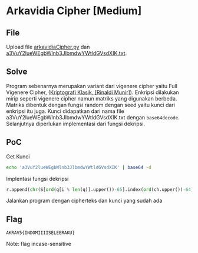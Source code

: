 # Arkavidia Cipher [Medium]

## File

Upload file [arkavidiaCipher.py](arkavidiaCipher.py) dan [a3VuY2lueWEgbWlnb3JlbmdwYWtldGVsdXIK.txt](a3VuY2lueWEgbWlnb3JlbmdwYWtldGVsdXIK.txt).

## Solve

Program sebenarnya merupakan variant dari vigenere cipher yaitu Full Vigenere Cipher, ([Kriptografi Klasik, [Rinaldi Munir]](http://informatika.stei.itb.ac.id/~rinaldi.munir/Kriptografi/2018-2019/Kriptografi-Klasik-Bagian2(2019).pdf)).
Enkripsi dilakukan mirip seperti vigenere cipher namun matriks yang digunakan berbeda. Matriks dibentuk dengan fungsi random dengan seed yaitu kunci dari enkripsi itu juga. Kunci didapatkan dari nama file a3VuY2lueWEgbWlnb3JlbmdwYWtldGVsdXIK.txt dengan `base64decode`. Selanjutnya diperlukan implementasi dari fungsi dekripsi.

## PoC

Get Kunci

```sh
echo 'a3VuY2lueWEgbWlnb3JlbmdwYWtldGVsdXIK' | base64 -d
```

Implentasi fungsi dekripsi

```py
r.append(chr(S[ord(q[i % len(q)].upper())-65].index(ord(ch.upper())-64)+65))
```

Jalankan program dengan cipherteks dan kunci yang sudah ada

## Flag
`AKRAV5{INDOMIIIISELEERAKU}`

Note: flag incase-sensitive
